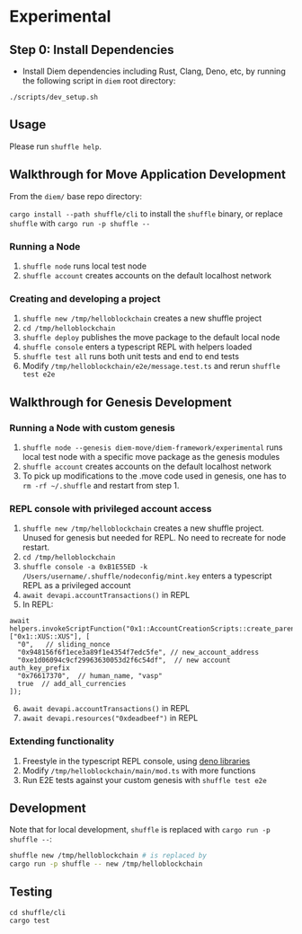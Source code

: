 # Experimental

## Step 0: Install Dependencies

- Install Diem dependencies including Rust, Clang, Deno, etc, by running the following script in `diem` root directory:
```
./scripts/dev_setup.sh
```

## Usage

Please run `shuffle help`.

## Walkthrough for Move Application Development

From the `diem/` base repo directory:

`cargo install --path shuffle/cli` to install the `shuffle` binary, or replace `shuffle` with `cargo run -p shuffle -- `

### Running a Node

1. `shuffle node` runs local test node
1. `shuffle account` creates accounts on the default localhost network

### Creating and developing a project

1. `shuffle new /tmp/helloblockchain` creates a new shuffle project
1. `cd /tmp/helloblockchain`
1. `shuffle deploy` publishes the move package to the default local node
1. `shuffle console` enters a typescript REPL with helpers loaded
1. `shuffle test all` runs both unit tests and end to end tests
1. Modify `/tmp/helloblockchain/e2e/message.test.ts` and rerun `shuffle test e2e`

## Walkthrough for Genesis Development

### Running a Node with custom genesis

1. `shuffle node --genesis diem-move/diem-framework/experimental` runs local test node with a specific move package as the genesis modules
1. `shuffle account` creates accounts on the default localhost network
1. To pick up modifications to the .move code used in genesis, one has to `rm -rf ~/.shuffle` and restart from step 1.

### REPL console with privileged account access

1. `shuffle new /tmp/helloblockchain` creates a new shuffle project. Unused for genesis but needed for REPL. No need to recreate for node restart.
1. `cd /tmp/helloblockchain`
1. `shuffle console -a 0xB1E55ED -k /Users/username/.shuffle/nodeconfig/mint.key` enters a typescript REPL as a privileged account
1. `await devapi.accountTransactions()` in REPL
1. In REPL:
```
await helpers.invokeScriptFunction("0x1::AccountCreationScripts::create_parent_vasp_account", ["0x1::XUS::XUS"], [
  "0",   // sliding_nonce
  "0x948156f6f1ece3a89f1e4354f7edc5fe", // new_account_address
  "0xe1d06094c9cf29963630053d2f6c54df",  // new account auth_key_prefix
  "0x76617370",  // human_name, "vasp"
  true  // add_all_currencies
]);
```
6. `await devapi.accountTransactions()` in REPL
7. `await devapi.resources("0xdeadbeef")` in REPL

### Extending functionality

1. Freestyle in the typescript REPL console, using [deno libraries](https://deno.land/x)
1. Modify `/tmp/helloblockchain/main/mod.ts` with more functions
1. Run E2E tests against your custom genesis with `shuffle test e2e`

## Development

Note that for local development, `shuffle` is replaced with `cargo run -p shuffle --`:

```bash
shuffle new /tmp/helloblockchain # is replaced by
cargo run -p shuffle -- new /tmp/helloblockchain
```

## Testing

```
cd shuffle/cli
cargo test
```
